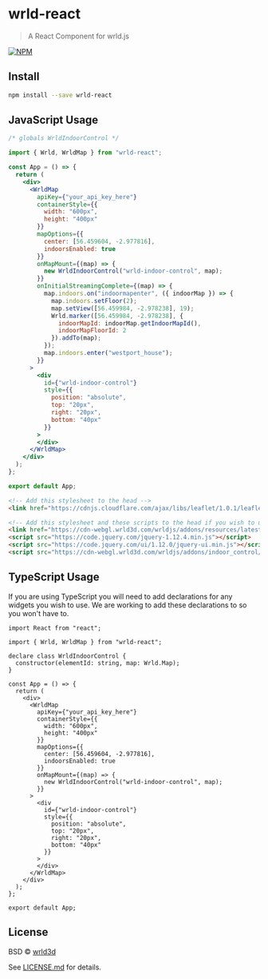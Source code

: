 # wrld-react

> A React Component for wrld.js

[![NPM](https://img.shields.io/npm/v/wrld-react.svg)](https://www.npmjs.com/package/wrld-react)

## Install

```bash
npm install --save wrld-react
```

## JavaScript Usage

```jsx
/* globals WrldIndoorControl */

import { Wrld, WrldMap } from "wrld-react";

const App = () => {
  return (
    <div>
      <WrldMap
        apiKey={"your_api_key_here"}
        containerStyle={{
          width: "600px",
          height: "400px"
        }}
        mapOptions={{
          center: [56.459604, -2.977816],
          indoorsEnabled: true
        }}
        onMapMount={(map) => {
          new WrldIndoorControl("wrld-indoor-control", map);
        }}
        onInitialStreamingComplete={(map) => {
          map.indoors.on("indoormapenter", ({ indoorMap }) => {
            map.indoors.setFloor(2);
            map.setView([56.459984, -2.978238], 19);
            Wrld.marker([56.459984, -2.978238], {
              indoorMapId: indoorMap.getIndoorMapId(),
              indoorMapFloorId: 2
            }).addTo(map);
          });
          map.indoors.enter("westport_house");
        }}
      >
        <div
          id={"wrld-indoor-control"}
          style={{
            position: "absolute",
            top: "20px",
            right: "20px",
            bottom: "40px"
          }}
        >
        </div>
      </WrldMap>
    </div>
  );
};

export default App;
```

```html
<!-- Add this stylesheet to the head -->
<link href="https://cdnjs.cloudflare.com/ajax/libs/leaflet/1.0.1/leaflet.css" rel="stylesheet"/>

<!-- Add this stylesheet and these scripts to the head if you wish to use the WrldIndoorControl widget -->
<link href="https://cdn-webgl.wrld3d.com/wrldjs/addons/resources/latest/css/wrld.css" rel="stylesheet"/>
<script src="https://code.jquery.com/jquery-1.12.4.min.js"></script>
<script src="https://code.jquery.com/ui/1.12.0/jquery-ui.min.js"></script>
<script src="https://cdn-webgl.wrld3d.com/wrldjs/addons/indoor_control/latest/indoor_control.js"></script>
```

## TypeScript Usage

If you are using TypeScript you will need to add declarations for any widgets you wish to use. We are working to add these declarations to so you won't have to.

```tsx
import React from "react";

import { Wrld, WrldMap } from "wrld-react";

declare class WrldIndoorControl {
  constructor(elementId: string, map: Wrld.Map);
}

const App = () => {
  return (
    <div>
      <WrldMap
        apiKey={"your_api_key_here"}
        containerStyle={{
          width: "600px",
          height: "400px"
        }}
        mapOptions={{
          center: [56.459604, -2.977816],
          indoorsEnabled: true
        }}
        onMapMount={(map) => {
          new WrldIndoorControl("wrld-indoor-control", map);
        }}
      >
        <div
          id={"wrld-indoor-control"}
          style={{
            position: "absolute",
            top: "20px",
            right: "20px",
            bottom: "40px"
          }}
        >
        </div>
      </WrldMap>
    </div>
  );
};

export default App;
```

## License

BSD © [wrld3d](https://github.com/wrld3d)

See [LICENSE.md](LICENSE.md) for details.

